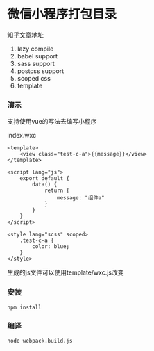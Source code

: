 # 微信小程序打包目录

[知乎文章地址](https://zhuanlan.zhihu.com/p/32905413)

1. lazy compile 
2. babel support
3. sass support
4. postcss support
5. scoped css
6. template

### 演示

支持使用vue的写法去编写小程序

index.wxc

```vue
<template>
    <view class="test-c-a">{{message}}</view>
</template>

<script lang="js">
    export default {
        data() {
            return {
                message: "组件a"
            }
        }
    }
</script>

<style lang="scss" scoped>
    .test-c-a {
        color: blue;
    }
</style>
```

生成的js文件可以使用template/wxc.js改变


### 安装 

```
npm install
```

### 编译

```
node webpack.build.js
```

